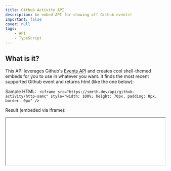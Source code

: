 ```yaml
---
title: Github Activity API
description: An embed API for showing off Github events!
important: false
cover: null
tags:
    - API
    - TypeScript
---
```


## What is it?
This API leverages Github's [Events API](https://docs.github.com/en/rest/reference/activity#events) and creates cool shell-themed embeds for you to use in whatever you want. It finds the most recent supported Github event and returns html (like the one below):

Sample HTML:
` <iframe src="https://smrth.dev/api/github-activity/http-samc" style="width: 100%; height: 70px, padding: 0px, border: 0px" />`

Result (embeded via iframe):
<iframe src="/api/github-activity/http-samc" style="width: 100%; height: 70px, padding: 0px, border: 0px" />

## foo

As of now, it supports the following Github events:
1. PushEvent
2. CreateEvent
3. DeleteEvent
4. ForkEvent
5. IssuesEvent
6. PullRequestEvent
7. WatchEvent


## Documentation
- `/api/github-activity/:user`: Get html that describes what the most recent supported activity was.
- [Sample 'GET' URL](/api/github-activity/http-samc)
- Rate limiting from Github's API on the server running this API is possible. I do use authenticated requests with my [Personal Access Token](https://docs.github.com/en/authentication/keeping-your-account-and-data-secure/creating-a-personal-access-token), so I should have a higher threshold, but it isn't infinite.



*Disclaimer: This site is ran on limited resources. I make its API's publicly available, but I am not responsible for any breakage nor do I provide any guarantee of uptime.*